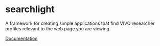 searchlight
===========

A framework for creating simple applications that find VIVO researcher profiles relevant to the web page you are viewing.

[Documentation](http://ragle.github.io/searchlight/)